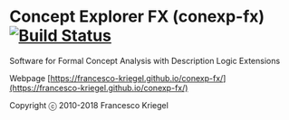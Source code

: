 # Concept Explorer FX (conexp-fx) [![Build Status](https://travis-ci.org/francesco-kriegel/conexp-fx.svg?branch=master)](https://travis-ci.org/francesco-kriegel/conexp-fx)

Software for Formal Concept Analysis with Description Logic Extensions

Webpage [https://francesco-kriegel.github.io/conexp-fx/](https://francesco-kriegel.github.io/conexp-fx/)

Copyright ⓒ 2010-2018 Francesco Kriegel